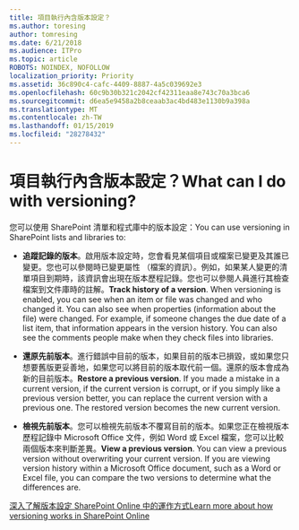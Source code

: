 ```yaml
---
title: 項目執行內含版本設定？
ms.author: toresing
author: tomresing
ms.date: 6/21/2018
ms.audience: ITPro
ms.topic: article
ROBOTS: NOINDEX, NOFOLLOW
localization_priority: Priority
ms.assetid: 36c890c4-cafc-4409-8887-4a5c039692e3
ms.openlocfilehash: 60c9b30b321c2042cf42311eaa8e743c70a3bca6
ms.sourcegitcommit: d6ea5e9458a2b8ceaab3ac4bd483e1130b9a398a
ms.translationtype: MT
ms.contentlocale: zh-TW
ms.lasthandoff: 01/15/2019
ms.locfileid: "28278432"
---
```

# <a name="what-can-i-do-with-versioning"></a><span data-ttu-id="e822e-102">項目執行內含版本設定？</span><span class="sxs-lookup"><span data-stu-id="e822e-102">What can I do with versioning?</span></span>

<span data-ttu-id="e822e-103">您可以使用 SharePoint 清單和程式庫中的版本設定：</span><span class="sxs-lookup"><span data-stu-id="e822e-103">You can use versioning in SharePoint lists and libraries to:</span></span>
  
- <span data-ttu-id="e822e-p101">**追蹤記錄的版本**。啟用版本設定時，您會看見某個項目或檔案已變更及其誰已變更。您也可以參閱時已變更屬性 （檔案的資訊）。例如，如果某人變更的清單項目到期時，該資訊會出現在版本歷程記錄。您也可以參閱人員進行其檢查檔案到文件庫時的註解。</span><span class="sxs-lookup"><span data-stu-id="e822e-p101">**Track history of a version**. When versioning is enabled, you can see when an item or file was changed and who changed it. You can also see when properties (information about the file) were changed. For example, if someone changes the due date of a list item, that information appears in the version history. You can also see the comments people make when they check files into libraries.</span></span> 
    
- <span data-ttu-id="e822e-p102">**還原先前版本**。進行錯誤中目前的版本，如果目前的版本已損毀，或如果您只想要舊版更妥善地，如果您可以將目前的版本取代前一個。還原的版本會成為新的目前版本。</span><span class="sxs-lookup"><span data-stu-id="e822e-p102">**Restore a previous version**. If you made a mistake in a current version, if the current version is corrupt, or if you simply like a previous version better, you can replace the current version with a previous one. The restored version becomes the new current version.</span></span> 
    
- <span data-ttu-id="e822e-p103">**檢視先前版本**。您可以檢視先前版本不覆寫目前的版本。如果您正在檢視版本歷程記錄中 Microsoft Office 文件，例如 Word 或 Excel 檔案，您可以比較兩個版本來判斷差異。</span><span class="sxs-lookup"><span data-stu-id="e822e-p103">**View a previous version**. You can view a previous version without overwriting your current version. If you are viewing version history within a Microsoft Office document, such as a Word or Excel file, you can compare the two versions to determine what the differences are.</span></span> 
    
[<span data-ttu-id="e822e-115">深入了解版本設定 SharePoint Online 中的運作方式</span><span class="sxs-lookup"><span data-stu-id="e822e-115">Learn more about how versioning works in SharePoint Online</span></span>](https://go.microsoft.com/fwlink/?linkid=875710)
  

